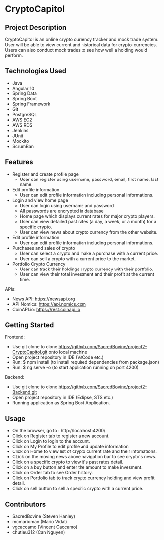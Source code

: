 # CryptoCapitol 

## Project Description

CryptoCapitol is an online crypto currency tracker and mock trade system. User will be able to view current and historical data for crypto-currencies. Users can also conduct mock trades to see how well a holding would perform.

## Technologies Used

* Java
* Angular 10
* Spring Data
* Spring Boot
* Spring Framework
* Git
* PostgreSQL
* AWS EC2
* AWS RDS
* Jenkins
* JUnit
* Mockito
* ScrumBan 

## Features

* Register and create profile page
  *  User can register using username, password, email, first name, last name.
* Edit profile information
  *  User can edit profile information including personal informations.
* Login and view home page  
  *  User can login using username and password 
  *  All passwords are encrypted in database
  *  Home page which displays current rates for major crypto players.
  *  User can view detailed past rates (a day, a week, or a month) for a specific crypto.
  *  User can view news about crypto currency from the other website.
* Edit profile information
  *  User can edit profile information including personal informations.
* Purchases and sales of crypto
  *  User can select a crypto and make a purchase with a current price.
  *  User can sell a crypto with a current price to the market. 
* Portfolio Crypto Currency
  *  User can track their holdings crypto currency with their portfolio.
  *  User can view their total investment and their profit at the current time.
  


APIs:
* News API: https://newsapi.org
* API Nomics: https://api.nomics.com
* CoinAPI.io: https://rest.coinapi.io

## Getting Started
   
Frontend:
 * Use git clone to clone https://github.com/SacredBovine/project2-CryptoCapitol.git onto local machine
 * Open project repository in IDE (VsCode etc.)
 * Run: $ npm install (to install required dependencies from package.json)
 * Run: $ ng serve -o (to start application running on port 4200)

Backend:
 * Use git clone to clone https://github.com/SacredBovine/project2-Backend.git
 * Open project repository in IDE (Eclipse, STS etc.)
 * Running application as Spring Boot Application.


## Usage
* On the browser, go to : http://localhost:4200/
* Click on Register tab to register a new account. 
* Click on Login to login to the account.
* Click on My Profile to edit profile and update information
* Click on Home to view list of crypto current rate and their infomations.
* CLick on the moving news above navigation bar to see crypto's news.
* Click on a specific crypto to view it's past rates detail.
* Click on a buy button and enter the amount to make invesment.
* Click on Order tab to see Order history.
* Click on Portfolio tab to track crypto currency holding and view profit detail.
* Click on sell button to sell a specific crypto with a current price.


## Contributors
* SacredBovine (Steven Hanley)
* mcmarioman (Mario Vidal)
* vgcaccamo (Vincent Caccamo)
* chutieu312 (Can Nguyen)


